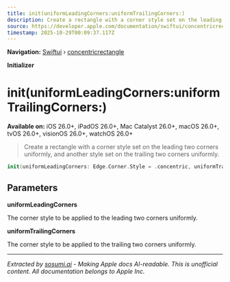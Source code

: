 ```yaml
---
title: init(uniformLeadingCorners:uniformTrailingCorners:)
description: Create a rectangle with a corner style set on the leading two corners uniformly, and another style set on the trailing two corners uniformly.
source: https://developer.apple.com/documentation/swiftui/concentricrectangle/init(uniformleadingcorners:uniformtrailingcorners:)
timestamp: 2025-10-29T00:09:37.117Z
---
```


**Navigation:** [Swiftui](/documentation/swiftui) › [concentricrectangle](/documentation/swiftui/concentricrectangle)

**Initializer**

# init(uniformLeadingCorners:uniformTrailingCorners:)

**Available on:** iOS 26.0+, iPadOS 26.0+, Mac Catalyst 26.0+, macOS 26.0+, tvOS 26.0+, visionOS 26.0+, watchOS 26.0+

> Create a rectangle with a corner style set on the leading two corners uniformly, and another style set on the trailing two corners uniformly.

```swift
init(uniformLeadingCorners: Edge.Corner.Style = .concentric, uniformTrailingCorners: Edge.Corner.Style = .concentric)
```

## Parameters

**uniformLeadingCorners**

The corner style to be applied to the leading two corners uniformly.



**uniformTrailingCorners**

The corner style to be applied to the trailing two corners uniformly.

---

*Extracted by [sosumi.ai](https://sosumi.ai) - Making Apple docs AI-readable.*
*This is unofficial content. All documentation belongs to Apple Inc.*
